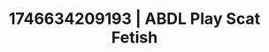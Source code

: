 ---
categories:
- ASMR tingles
- Dirty inner voice
- Satin sheets
- Sensual cosplay
- AI-generated
- E-girl erotica
- ASMR
- Cosplay
image: /assets/images/1746634209193.jpg
layout: post
seo:
  description: Featured content with exclusive ABDL Play, Scat Fetish. HD images available.
  keywords: ABDL Play, Scat Fetish
  og_image: /assets/images/1746634209193.jpg
  schema_type: VisualArtwork
tags:
- '#1746634209193'
- ABDL Play
- Scat Fetish
title: 1746634209193 | ABDL Play Scat Fetish
---